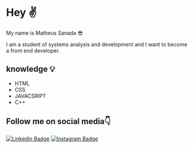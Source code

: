 # Hey ✌️
  
My name is Matheus Sanada 😎

I am a student of systems analysis and development and I want to become a front end developer.

## knowledge 💡

 - HTML
 - CSS
 - JAVACSRIPT 
 - C++


## Follow me on social media👇
[![Linkedin Badge](https://img.shields.io/badge/-LinkedIn-blue?style=flat-square&logo=Linkedin&logoColor=white&link=https://www.linkedin.com/in/matheus-sanada-5a4918204/)](https://www.linkedin.com/in/matheus-sanada-5a4918204/) [![Instagram Badge](https://img.shields.io/badge/-Instagram-violet?style=flat-square&logo=Instagram&logoColor=white&link=https://www.instagram.com/theusanada/)](https://www.instagram.com/theusanada/)
 

